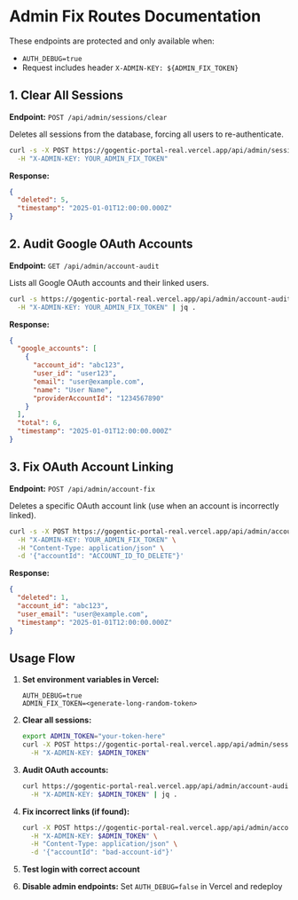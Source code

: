 # Admin Fix Routes Documentation

These endpoints are protected and only available when:
- `AUTH_DEBUG=true` 
- Request includes header `X-ADMIN-KEY: ${ADMIN_FIX_TOKEN}`

## 1. Clear All Sessions

**Endpoint:** `POST /api/admin/sessions/clear`

Deletes all sessions from the database, forcing all users to re-authenticate.

```bash
curl -s -X POST https://gogentic-portal-real.vercel.app/api/admin/sessions/clear \
  -H "X-ADMIN-KEY: YOUR_ADMIN_FIX_TOKEN"
```

**Response:**
```json
{
  "deleted": 5,
  "timestamp": "2025-01-01T12:00:00.000Z"
}
```

## 2. Audit Google OAuth Accounts

**Endpoint:** `GET /api/admin/account-audit`

Lists all Google OAuth accounts and their linked users.

```bash
curl -s https://gogentic-portal-real.vercel.app/api/admin/account-audit \
  -H "X-ADMIN-KEY: YOUR_ADMIN_FIX_TOKEN" | jq .
```

**Response:**
```json
{
  "google_accounts": [
    {
      "account_id": "abc123",
      "user_id": "user123",
      "email": "user@example.com",
      "name": "User Name",
      "providerAccountId": "1234567890"
    }
  ],
  "total": 6,
  "timestamp": "2025-01-01T12:00:00.000Z"
}
```

## 3. Fix OAuth Account Linking

**Endpoint:** `POST /api/admin/account-fix`

Deletes a specific OAuth account link (use when an account is incorrectly linked).

```bash
curl -s -X POST https://gogentic-portal-real.vercel.app/api/admin/account-fix \
  -H "X-ADMIN-KEY: YOUR_ADMIN_FIX_TOKEN" \
  -H "Content-Type: application/json" \
  -d '{"accountId": "ACCOUNT_ID_TO_DELETE"}'
```

**Response:**
```json
{
  "deleted": 1,
  "account_id": "abc123",
  "user_email": "user@example.com",
  "timestamp": "2025-01-01T12:00:00.000Z"
}
```

## Usage Flow

1. **Set environment variables in Vercel:**
   ```
   AUTH_DEBUG=true
   ADMIN_FIX_TOKEN=<generate-long-random-token>
   ```

2. **Clear all sessions:**
   ```bash
   export ADMIN_TOKEN="your-token-here"
   curl -X POST https://gogentic-portal-real.vercel.app/api/admin/sessions/clear \
     -H "X-ADMIN-KEY: $ADMIN_TOKEN"
   ```

3. **Audit OAuth accounts:**
   ```bash
   curl https://gogentic-portal-real.vercel.app/api/admin/account-audit \
     -H "X-ADMIN-KEY: $ADMIN_TOKEN" | jq .
   ```

4. **Fix incorrect links (if found):**
   ```bash
   curl -X POST https://gogentic-portal-real.vercel.app/api/admin/account-fix \
     -H "X-ADMIN-KEY: $ADMIN_TOKEN" \
     -H "Content-Type: application/json" \
     -d '{"accountId": "bad-account-id"}'
   ```

5. **Test login with correct account**

6. **Disable admin endpoints:**
   Set `AUTH_DEBUG=false` in Vercel and redeploy